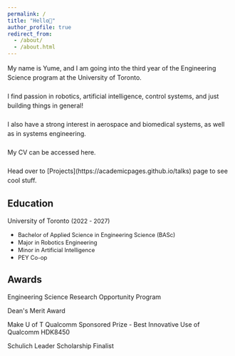 ```yaml
---
permalink: /
title: "Hello👋"
author_profile: true
redirect_from: 
  - /about/
  - /about.html
---
```


<span style="line-height: 1.5;">
  My name is Yume, and I am going into the third year of the Engineering Science program at the University of Toronto. <br>
  <br>
  I find passion in robotics, artificial intelligence, control systems, and just building things in general!<br>
  <br>
  I also have a strong interest in aerospace and biomedical systems, as well as in systems engineering.<br>
  <br>
  My CV can be accessed here. <br>
  <br>
  Head over to [Projects](https://academicpages.github.io/talks) page to see cool stuff.
</span>


Education
------
University of Toronto <span style="font-size: 0.94em;">(2022 - 2027)</span>
- <span style="font-size: 0.9em">Bachelor of Applied Science in Engineering Science (BASc)</span>  
- <span style="font-size: 0.9em">Major in Robotics Engineering</span>  
- <span style="font-size: 0.9em">Minor in Artificial Intelligence</span>  
- <span style="font-size: 0.9em">PEY Co-op</span>

Awards
------
Engineering Science Research Opportunity Program 

Dean's Merit Award 

Make U of T Qualcomm Sponsored Prize - Best Innovative Use of Qualcomm HDK8450

Schulich Leader Scholarship Finalist